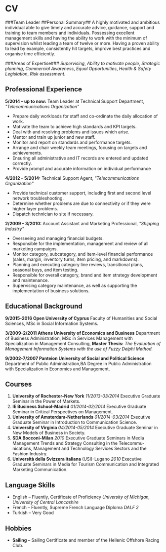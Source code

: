 # CV 
###Team Leader
##Personal Summary##
A highly motivated and ambitious individual able to give timely and accurate advice, guidance, support and training to team members and individuals. Possessing excellent management skills and having the ability to work with the minimum of supervision whilst leading a team of twelve or more. Having a proven ability to lead by example, consistently hit targets, improve best practices and organise time efficiently.

###Areas of Expertise###
*Supervising*, 
*Ability to motivate people*, 
*Strategic planning*,
*Commercial Awareness*, 
*Equal Opportunities*, 
*Health & Safety Legislation*, 
*Risk assessment*.

## Professional Experience
**5/2014 – up to now:** Team Leader at Technical Support Department, *"Telecommunications Organization"*
* Prepare daily workloads for staff and co-ordinate the daily allocation of work. 
* Motivate the team to achieve high standards and KPI targets. 
* Deal with and resolving problems and issues which arise. 
* Mentor and train up junior and new staff. 
* Monitor and report on standards and performance targets. 
* Arrange and chair weekly team meetings, focusing on targets and achievements.
* Ensuring all administrative and IT records are entered and updated correctly. 
* Provide prompt and accurate information on individual performance

**4/2012 – 5/2014:** Technical Support Agent, *"Telecommunications Organization"*
* Provide technical customer support, including first and second level network troubleshooting.
* Determine whether problems are due to connectivity or if they were higher layer problems.
* Dispatch technician to site if necessary.

**2/2009 – 3/2010:** Account Assistant and Marketing Professional, *"Shipping Industry"* 
* Overseeing and managing financial budgets.
* Responsible for the implementation, management and review of all marketing campaigns.
* Monitor category, subcategory, and item-level financial performance (sales, margin, inventory turns, item pricing, and markdowns).
* Planning and executing category line reviews, transitional plans, seasonal buys, and item testing.
* Responsible for overall category, brand and item strategy development and maintenance.
* Supervising category maintenance, as well as supporting the implementation of business solutions.


## Educational Background
**9/2015-2016 Open University of Cyprus**
Faculty of Humanities and Social Sciences, MSc in Social Information Systems.

**3/2009-2/2011 Athens University of Economics and Business**
Department of Business Administration, MSc in Services Management with Specialization in Management Consulting, 
**Master Thesis:** *The Evaluation of Management Information Systems with the use of Fuzzy Delphi Method.*

**9/2002-7/2007	Panteion University of Social and Political Science**
Department of Public Administration,BA Degree in Public Administration with Specialization in Economics and Management.

## Courses
1. **University of Rochester-New York** *11/2013-03/2014* Executive Graduate Seminar in the Power of Markets.
2. **IE Business School-Madrid** *01/2014-02/2014* Executive Graduate Seminar in Critical Perspectives on Management.
3. **University of Amsterdam-Netherlands** *01/2014-03/2014* Executive Graduate Seminar in Introduction to Communication Science.
4. **University of Virginia** *04/2014-05/2014* Executive Graduate Seminar in New Models of Business in Society.
5. **SDA Bocconi-Milan** *2010* Executive Graduate Seminars in Media Management Trends and Strategy Consulting in the Telecommu-nications, Management and Technology Services Sectors and the Fashion Industry.
6. **Università della Svizzera italiana** (USI)-Lugano *2010* Executive Graduate Seminars in Media for Tourism Communication and Integrated Marketing Communication.

## Language Skills
* English – Fluently, Certificate of Proficiency *University of Michigan, University of Central Lancashire*
* French – Fluently, Supreme French Language Diploma *DALF 2*
* Turkish – Very Good

## Hobbies
* **Sailing** – Sailing Certificate and member of the Hellenic Offshore Racing Club.
